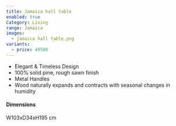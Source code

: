 ```yaml
---
title: Jamaica hall table
enabled: true
Category: Living
range: Jamaica
images:
  - jamaica hall table.png
variants:
  - price: 49500
---
```


* Elegant & Timeless Design
* 100% solid pine, rough sawn finish
* Metal Handles
* Wood naturally expands and contracts with seasonal changes in humidity

#### Dimensions

W103xD34xH195 cm
